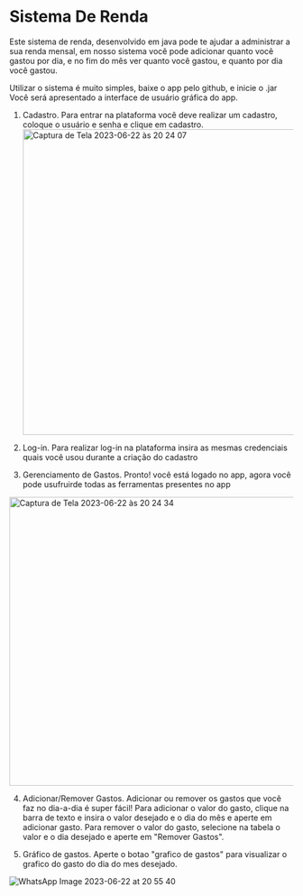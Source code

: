 
# Sistema De Renda

Este sistema de renda, desenvolvido em java pode te ajudar a administrar a sua renda mensal, em nosso sistema você pode adicionar quanto você gastou por dia, e no fim do mês ver quanto você gastou, e quanto por dia você gastou.

Utilizar o sistema é muito simples, baixe o app pelo github, e inicie o .jar
Você será apresentado a interface de usuário gráfica do app.

1. Cadastro.
Para entrar na plataforma você deve realizar um cadastro, coloque o   usuário e senha e clique em cadastro.
   <img width="542" alt="Captura de Tela 2023-06-22 às 20 24 07" src="https://github.com/pollarliam/Sistema-De-Renda/assets/106059827/f896ac77-29e5-4b4c-9f86-1025efeaecbc">

2. Log-in.
Para realizar log-in na plataforma insira as mesmas credenciais quais você usou durante a criação do cadastro


3. Gerenciamento de Gastos.
Pronto! você está logado no app, agora você pode usufruirde todas as ferramentas presentes no app
<img width="512" alt="Captura de Tela 2023-06-22 às 20 24 34" src="https://github.com/pollarliam/Sistema-De-Renda/assets/106059827/ee2bab26-f42c-4ff4-8c5c-df9af4ad70df">

4. Adicionar/Remover Gastos.
Adicionar ou remover os gastos que você faz no dia-a-dia é super fácil!
Para adicionar o valor do gasto, clique na barra de texto e insira o valor desejado e o dia do mês e aperte em adicionar gasto.
Para remover o valor do gasto, selecione na tabela o valor e o dia desejado e aperte em "Remover Gastos".

5. Gráfico de gastos.
Aperte o botao "grafico de gastos" para visualizar o grafico do gasto do dia do mes desejado.
   
![WhatsApp Image 2023-06-22 at 20 55 40](https://github.com/SrMassive/Sistema-De-Renda/assets/132691037/b84c8a50-4945-45ac-8083-d5879397b932)
